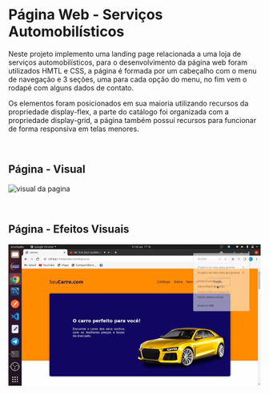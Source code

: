 # Página Web - Serviços Automobilísticos 
<p>
  Neste projeto implemento uma landing page relacionada a uma loja de serviços automobilísticos, para o desenvolvimento da página web foram utilizados HMTL
  e CSS, a página é formada por um cabeçalho com o menu de navegação e 3 seções, uma para cada opção do menu, no fim vem o rodapé com alguns dados de contato. 
</p>

<p>
  Os elementos foram posicionados em sua maioria utilizando recursos da propriedade display-flex, a parte do catálogo foi organizada com a propriedade display-grid, a página também possuí recursos para funcionar de forma responsiva em telas menores.
</p>
<br>

## Página - Visual
<p>
  <img src = "https://github.com/CarlosVinicios99/pagina-web-servicos-automobilisticos/blob/main/imagens/estrutura_pagina.gif?raw=true" alt = "visual da pagina">
</p>
<br>

## Página - Efeitos Visuais 
<p>
  <img src = "https://github.com/CarlosVinicios99/pagina-web-servicos-automobilisticos/blob/main/imagens/efeitos_da_pagina.gif?raw=true" alt = "efeitos visuais da pagina">
</p>
<br>
